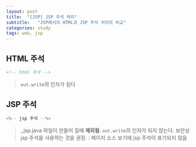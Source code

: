 ```yaml
---
layout: post
title:  "[JSP] JSP 주석 처리"
subtitle:   "JSP에서의 HTML과 JSP 주석 처리의 비교"
categories: study
tags: web, jsp
---
```


## HTML 주석

```html
<!-- html 주석 -->
```
>`out.write`의 인자가 된다

## JSP 주석
```java
<%-- jsp 주석 --%>
```
>_jsp.java 파일이 만들어 질때 **제외됨**.
>`out.write`의 인자가 되지 않는다.
>보안상 jsp 주석을 사용하는 것을 권장. : 페이지 소스 보기에 jsp 주석이 표기되지 않음
<!--stackedit_data:
eyJoaXN0b3J5IjpbLTg5MDQ3Njg0Ml19
-->